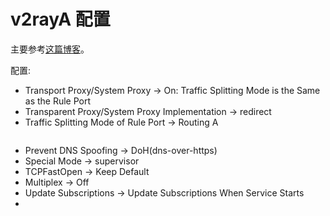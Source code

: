 # v2rayA 配置

主要参考[这篇博客](https://manateelazycat.github.io/2023/06/23/best-proxy/)。

配置:

* Transport Proxy/System Proxy -> On: Traffic Splitting Mode is the Same as the Rule Port
* Transparent Proxy/System Proxy Implementation -> redirect
* Traffic Splitting Mode of Rule Port -> Routing A
```bash

```
* Prevent DNS Spoofing -> DoH(dns-over-https)
* Special Mode -> supervisor
* TCPFastOpen -> Keep Default
* Multiplex -> Off
*  Update Subscriptions -> Update Subscriptions When Service Starts
* 
<!--stackedit_data:
eyJoaXN0b3J5IjpbLTIxMDQ3NjgxNDFdfQ==
-->